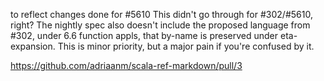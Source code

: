 to reflect changes done for #5610
This didn't go through for #302/#5610, right? The nightly spec also doesn't include the proposed language from #302, under 6.6 function appls, that by-name is preserved under eta-expansion.
This is minor priority, but a major pain if you're confused by it.

https://github.com/adriaanm/scala-ref-markdown/pull/3
